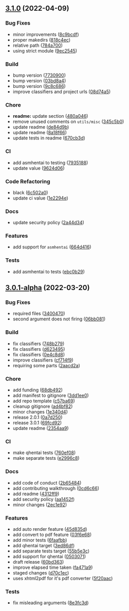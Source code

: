 <a name="3.1.0"></a>
## [3.1.0](https://github.com/sinkaroid/tomoe/compare/3.0.1-alpha...3.1.0) (2022-04-09)

### Bug Fixes
- minor improvements ([8c9bcdf](https://github.com/sinkaroid/tomoe/commit/8c9bcdf34a1fd842d946dbbd29e1d907a3130f28))
- proper makedirs ([818c4ec](https://github.com/sinkaroid/tomoe/commit/818c4ec6f19ea5adc08990cbc330c9a38c594b22))
- relative path ([784a700](https://github.com/sinkaroid/tomoe/commit/784a7004663f764aa6c0066e793b6820947c9908))
- using strict module ([9ec2545](https://github.com/sinkaroid/tomoe/commit/9ec25456ad979ec1be47d7d9879f1448a6dd6004))

### Build
- bump version ([7730900](https://github.com/sinkaroid/tomoe/commit/77309009e6c030ea4125d0f2c250611ceed5a1ca))
- bump version ([03bd8a4](https://github.com/sinkaroid/tomoe/commit/03bd8a4129517f640b843f543fc20ef3b29d4e87))
- bump version ([9c8c686](https://github.com/sinkaroid/tomoe/commit/9c8c686d194f089b388423258d41d39ca39270e2))
- improve classifiers and project urls ([08d74a5](https://github.com/sinkaroid/tomoe/commit/08d74a5f3e4ebc75dc13d107349f8c3ea930dd14))

### Chore
- **readme:** update section ([480a046](https://github.com/sinkaroid/tomoe/commit/480a046f71cefd612ea9efa4f24d210db12251e8))
- remove unused comments on `utils/misc` ([345c5b0](https://github.com/sinkaroid/tomoe/commit/345c5b0fa6260b74649bb7c3fd484f0c4f8f38b6))
- update readme ([de84d9b](https://github.com/sinkaroid/tomoe/commit/de84d9bcdfe15b3efaf14238ee8596929007b914))
- update readme ([8a18f66](https://github.com/sinkaroid/tomoe/commit/8a18f66e87c393e6a5fc56a02377bde6c9a7a213))
- update tests in readme ([670cb3d](https://github.com/sinkaroid/tomoe/commit/670cb3d878704ae1a0f8bd17c90f4dcd55c98e99))

### CI
- add asmhentai to testing ([7935188](https://github.com/sinkaroid/tomoe/commit/7935188cc3d2030bb4436e3da0a29998cebb8635))
- update value ([9624d06](https://github.com/sinkaroid/tomoe/commit/9624d06e572ff5f176ac3cb911898ae4cf79ce5b))

### Code Refactoring
- black ([6c502a0](https://github.com/sinkaroid/tomoe/commit/6c502a04ee50b1f8cc9dd24964219f955d43f5fd))
- update ci value ([1e2294e](https://github.com/sinkaroid/tomoe/commit/1e2294e77b67cd8eb9fab2761c7212b5187235b6))

### Docs
- update security policy ([2a44d34](https://github.com/sinkaroid/tomoe/commit/2a44d34e5d8d4cea2fead28ebbb9ca7ba5847f46))

### Features
- add support for `asmhentai` ([664d416](https://github.com/sinkaroid/tomoe/commit/664d416b05f1cff52debddcfa8c798c74a7831f2))

### Tests
- add asmhentai to tests ([ebc0b29](https://github.com/sinkaroid/tomoe/commit/ebc0b290dc0acdb9d76964c136c818e37ef4deb2))


<a name="3.0.1-alpha"></a>
## [3.0.1-alpha](https://github.com/sinkaroid/tomoe/compare/75985fbbdfcf75208d186ea5bcd48b4a888ead37...3.0.1-alpha) (2022-03-20)

### Bug Fixes
- required files ([3400470](https://github.com/sinkaroid/tomoe/commit/34004706afed62ff284847e34bef66286336c667))
- second argument does not firing ([06bb081](https://github.com/sinkaroid/tomoe/commit/06bb081b5187a67385d5ff08133540c1af9f060f))

### Build
- fix classifiers ([748b279](https://github.com/sinkaroid/tomoe/commit/748b2799dc24b1ca23ca513d2b5160a880b1e0ee))
- fix classifiers ([d623495](https://github.com/sinkaroid/tomoe/commit/d623495acf645407e4a58228eefa9ffd98c75c84))
- fix classifiers ([0e4c8d8](https://github.com/sinkaroid/tomoe/commit/0e4c8d8d102efb3ebead620cf04bd8ac477c3d27))
- improve classifiers ([cf714f9](https://github.com/sinkaroid/tomoe/commit/cf714f9020f50281efc6ea9207f8642f7f6b536d))
- requiring some parts ([2aacd2a](https://github.com/sinkaroid/tomoe/commit/2aacd2a6266638c0948181bd32933f87260f4764))

### Chore
- add funding ([68db492](https://github.com/sinkaroid/tomoe/commit/68db492ad871effb853ee3934d618d3aa284e929))
- add manifest to gitignore ([3dd1ee0](https://github.com/sinkaroid/tomoe/commit/3dd1ee0749e8fed252f347eeaeca3424b27bd7cd))
- add repo template ([c57ba69](https://github.com/sinkaroid/tomoe/commit/c57ba693dd558372d74a89e5ffc30a6efc6f190c))
- cleanup gitignore ([ad4bf82](https://github.com/sinkaroid/tomoe/commit/ad4bf82e922f8f0b6d313717b4361c1506b2cb10))
- minor changes ([1e340d4](https://github.com/sinkaroid/tomoe/commit/1e340d4c84e622762d6fc71875c29571505f5502))
- release 2.0.1 ([0a7d250](https://github.com/sinkaroid/tomoe/commit/0a7d250d60e67c4b22e9f4e3dce37b8f20bbf2f1))
- release 3.0.1 ([69fcd92](https://github.com/sinkaroid/tomoe/commit/69fcd92f99061eef99b509690ba30ac23c2a1860))
- update readme ([2354aa9](https://github.com/sinkaroid/tomoe/commit/2354aa9235055765639c91346b1d73a149a390df))

### CI
- make qhentai tests ([760ef08](https://github.com/sinkaroid/tomoe/commit/760ef08a5c129fda809ad71e6534ee8e225cdff7))
- make separate tests ([e2996c8](https://github.com/sinkaroid/tomoe/commit/e2996c88cd6b0970c24141775a93979b3323d5f4))

### Docs
- add code of conduct ([2b65484](https://github.com/sinkaroid/tomoe/commit/2b654844102ebfb9ada54ca98acc50f39816f771))
- add contributing walkthrough ([0cd6c66](https://github.com/sinkaroid/tomoe/commit/0cd6c66aec8a84a81f5583fef4d1680e933a6cb8))
- add readme ([4312ff9](https://github.com/sinkaroid/tomoe/commit/4312ff93e143f11ef99d4432e683bedbc3425890))
- add security policy ([aa1452f](https://github.com/sinkaroid/tomoe/commit/aa1452f28140cf013f4662bc13b3d83c37fee5f4))
- minor changes ([2ec1e92](https://github.com/sinkaroid/tomoe/commit/2ec1e92c3d55e1c9abafea09ed5ed2cf595354c0))

### Features
- add auto render feature ([45d835d](https://github.com/sinkaroid/tomoe/commit/45d835dee3a4afa89fbebe3c393fedb00667bd2a))
- add convert to pdf feature ([03f6e68](https://github.com/sinkaroid/tomoe/commit/03f6e682a3d166b4238b3dc97ebe5b0058d12bd4))
- add minor tests ([6faafbb](https://github.com/sinkaroid/tomoe/commit/6faafbbad6c5a281d37b4c9507da18ffed943f3d))
- add qhentai target ([3ed86df](https://github.com/sinkaroid/tomoe/commit/3ed86dfaa5d14aaa3a7fe2ab9dc92587afc55ead))
- add separate tests target ([55b5e3c](https://github.com/sinkaroid/tomoe/commit/55b5e3c733b5c8a4ae6695932358616e9f61ea97))
- add support for qhentai ([0503071](https://github.com/sinkaroid/tomoe/commit/0503071847228e8144cf9cb4fdb4238e4604a7b3))
- draft release ([60bd363](https://github.com/sinkaroid/tomoe/commit/60bd36381b2c0fa17643c2473299ced6d61bbd4a))
- improve elapsed time taken ([fa471a9](https://github.com/sinkaroid/tomoe/commit/fa471a9e88e32109095fb17ea47b3e5319d46c27))
- staged changes ([d70c1ec](https://github.com/sinkaroid/tomoe/commit/d70c1ec453bf93d36d59185e9779283b19da6e81))
- uses xhtml2pdf for it's pdf converter ([5f20aac](https://github.com/sinkaroid/tomoe/commit/5f20aac14b11426884f1636f7dea9f462e1d51db))

### Tests
- fix misleading arguments ([8e3fc3d](https://github.com/sinkaroid/tomoe/commit/8e3fc3d3e765bd125e79a3e1325a8f661ea30da8))


